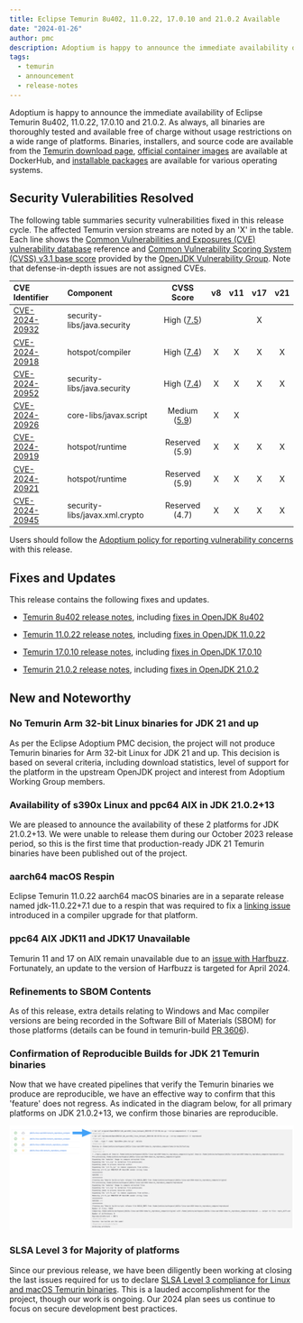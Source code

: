 ```yaml
---
title: Eclipse Temurin 8u402, 11.0.22, 17.0.10 and 21.0.2 Available
date: "2024-01-26"
author: pmc
description: Adoptium is happy to announce the immediate availability of Eclipse Temurin 8u402, 11.0.22, 17.0.10 and 21.0.2. As always, all binaries are thoroughly tested and available free of charge without usage restrictions on a wide range of platforms.
tags:
  - temurin
  - announcement
  - release-notes
---
```


Adoptium is happy to announce the immediate availability of Eclipse Temurin 8u402, 11.0.22, 17.0.10 and 21.0.2. As always, all binaries are thoroughly tested and available free of charge without usage restrictions on a wide range of platforms. Binaries, installers, and source code are available from the [Temurin download page](https://adoptium.net/temurin/releases), [official container images](https://hub.docker.com/_/eclipse-temurin) are available at DockerHub, and [installable packages](https://adoptium.net/installation/) are available for various operating systems.

## Security Vulerabilities Resolved

The following table summaries security vulnerabilities fixed in this release cycle. The affected Temurin version streams are noted by an 'X' in the table. Each line shows the [Common Vulnerabilities and Exposures (CVE) vulnerability database](https://nvd.nist.gov/vuln) reference and [Common Vulnerability Scoring System (CVSS) v3.1 base score](https://www.first.org/cvss/v3.1/specification-document) provided by the [OpenJDK Vulnerability Group](https://openjdk.org/groups/vulnerability/). Note that defense-in-depth issues are not assigned CVEs.

| CVE Identifier  | Component | CVSS Score | v8 | v11 | v17 | v21 |
| :---                                                              | :---                |  :----:      |  :----:   | :----:     | :----:     | :----:     |
| [CVE-2024-20932](https://nvd.nist.gov/vuln/detail/CVE-2024-20932) | security-libs/java.security    |  High ([7.5](https://nvd.nist.gov/vuln-metrics/cvss/v3-calculator?name=CVE-2024-20932&vector=AV:N/AC:L/PR:N/UI:N/S:U/C:N/I:H/A:N&version=3.1))  |           |            | X          |            |
| [CVE-2024-20918](https://nvd.nist.gov/vuln/detail/CVE-2024-20918) | hotspot/compiler    |  High ([7.4](https://nvd.nist.gov/vuln-metrics/cvss/v3-calculator?name=CVE-2024-20918&vector=AV:N/AC:H/PR:N/UI:N/S:U/C:H/I:H/A:N&version=3.1))   |     X      |      X      | X          | X          |
| [CVE-2024-20952](https://nvd.nist.gov/vuln/detail/CVE-2024-20952) | security-libs/java.security    |  High ([7.4](https://nvd.nist.gov/vuln-metrics/cvss/v3-calculator?name=CVE-2024-20952&vector=AV:N/AC:H/PR:N/UI:N/S:U/C:H/I:H/A:N&version=3.1))   |    X       |      X      | X          | X          |
| [CVE-2024-20926](https://nvd.nist.gov/vuln/detail/CVE-2024-20926) | core-libs/javax.script    | Medium ([5.9](https://nvd.nist.gov/vuln-metrics/cvss/v3-calculator?name=CVE-2024-20926&vector=AV:N/AC:H/PR:N/UI:N/S:U/C:H/I:N/A:N&version=3.1))    |      X     |       X     |           |            |
| [CVE-2024-20919](https://nvd.nist.gov/vuln/detail/CVE-2024-22919) | hotspot/runtime    |  Reserved (5.9)   |     X     |    X       | X          | X          |
| [CVE-2024-20921](https://nvd.nist.gov/vuln/detail/CVE-2024-20921) | hotspot/runtime    |  Reserved (5.9)   |     X     |    X       | X          | X          |
| [CVE-2024-20945](https://nvd.nist.gov/vuln/detail/CVE-2024-20945) | security-libs/javax.xml.crypto    | Reserved (4.7)   |     X     |    X       | X          | X          |

Users should follow the [Adoptium policy for reporting vulnerability concerns](https://github.com/adoptium/adoptium/security/policy#security-policies-and-procedures) with this release.

## Fixes and Updates

This release contains the following fixes and updates.

* [Temurin 8u402 release notes](https://adoptium.net/temurin/release-notes/?version=jdk8u402-b06), including [fixes in OpenJDK 8u402](https://bugs.openjdk.org/issues/?jql=project+%3D+JDK+AND+fixVersion+%3D+openjdk8u402)

* [Temurin 11.0.22 release notes](https://adoptium.net/temurin/release-notes/?version=jdk-11.0.22+7), including [fixes in OpenJDK 11.0.22](https://bugs.openjdk.org/issues/?jql=project+%3D+JDK+AND+fixVersion+%3D+11.0.22)

* [Temurin 17.0.10 release notes](https://adoptium.net/temurin/release-notes/?version=jdk-17.0.10+7), including [fixes in OpenJDK 17.0.10](https://bugs.openjdk.org/issues/?jql=project+%3D+JDK+AND+fixVersion+%3D+17.0.10)

* [Temurin 21.0.2 release notes](https://adoptium.net/temurin/release-notes/?version=jdk-21.0.2+13), including [fixes in OpenJDK 21.0.2](https://bugs.openjdk.org/issues/?jql=project+%3D+JDK+AND+fixVersion+%3D+21.0.2)

## New and Noteworthy

### No Temurin Arm 32-bit Linux binaries for JDK 21 and up

As per the Eclipse Adoptium PMC decision, the project will not produce Temurin binaries for Arm 32-bit Linux for JDK 21 and up.  This decision is based on several criteria, including download statistics, level of support for the platform in the upstream OpenJDK project and interest from Adoptium Working Group members.  

### Availability of s390x Linux and ppc64 AIX in JDK 21.0.2+13

We are pleased to announce the availability of these 2 platforms for JDK 21.0.2+13.  We were unable to release them during our October 2023 release period, so this is the first time that production-ready JDK 21 Temurin binaries have been published out of the project.

### aarch64 macOS Respin

Eclipse Temurin 11.0.22 aarch64 macOS binaries are in a separate release named jdk-11.0.22+7.1 due to a respin that was required to fix a [linking issue](https://github.com/adoptium/infrastructure/issues/3353) introduced in a compiler upgrade for that platform.

### ppc64 AIX JDK11 and JDK17 Unavailable

Temurin 11 and 17 on AIX remain unavailable due to an [issue with Harfbuzz](https://bugs.openjdk.org/browse/JDK-8313643).  Fortunately, an update to the version of Harfbuzz is targeted for April 2024.

### Refinements to SBOM Contents

As of this release, extra details relating to Windows and Mac compiler versions are being recorded in the Software Bill of Materials (SBOM) for those platforms (details can be found in temurin-build [PR 3606](https://github.com/adoptium/temurin-build/pull/3606)).

### Confirmation of Reproducible Builds for JDK 21 Temurin binaries

Now that we have created pipelines that verify the Temurin binaries we produce are reproducible, we have an effective way to confirm that this 'feature' does not regress.  As indicated in the diagram below, for all primary platforms on JDK 21.0.2+13, we confirm those binaries are reproducible.

![Reproducible jdk21u](./jdk21uDiff.png)

### SLSA Level 3 for Majority of platforms

Since our previous release, we have been diligently been working at closing the last issues required for us to declare [SLSA Level 3 compliance for Linux and macOS Temurin binaries](https://adoptium.net/blog/2024/01/slsabuild3-temurin/).  This is a lauded accomplishment for the project, though our work is ongoing.  Our 2024 plan sees us continue to focus on secure development best practices.   